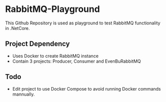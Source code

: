 # RabbitMQ-Playground
This Github Repository is used as playground to test RabbitMQ functionality in .NetCore. 

## Project Dependency
* Uses Docker to create RabbitMQ instance
* Contain 3 projects: Producer, Consumer and EvenBuRabbitMQ

## Todo
* Edit project to use Docker Compose to avoid running Docker commands mannually.
